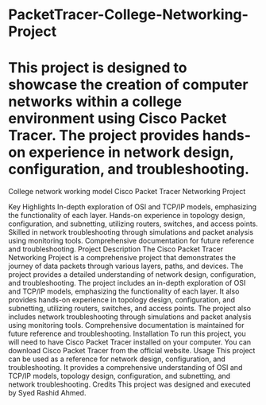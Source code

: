 # PacketTracer-College-Networking-Project
# This project is designed to showcase the creation of computer networks within a college environment using Cisco Packet Tracer. The project provides hands-on experience in network design, configuration, and troubleshooting.
College network working model
Cisco Packet Tracer Networking Project

Key Highlights
In-depth exploration of OSI and TCP/IP models, emphasizing the functionality of each layer.
Hands-on experience in topology design, configuration, and subnetting, utilizing routers, switches, and access points.
Skilled in network troubleshooting through simulations and packet analysis using monitoring tools.
Comprehensive documentation for future reference and troubleshooting.
Project Description
The Cisco Packet Tracer Networking Project is a comprehensive project that demonstrates the journey of data packets through various layers, paths, and devices. The project provides a detailed understanding of network design, configuration, and troubleshooting.
The project includes an in-depth exploration of OSI and TCP/IP models, emphasizing the functionality of each layer. It also provides hands-on experience in topology design, configuration, and subnetting, utilizing routers, switches, and access points.
The project also includes network troubleshooting through simulations and packet analysis using monitoring tools. Comprehensive documentation is maintained for future reference and troubleshooting.
Installation
To run this project, you will need to have Cisco Packet Tracer installed on your computer. You can download Cisco Packet Tracer from the official website.
Usage
This project can be used as a reference for network design, configuration, and troubleshooting. It provides a comprehensive understanding of OSI and TCP/IP models, topology design, configuration, and subnetting, and network troubleshooting.
Credits
This project was designed and executed by Syed Rashid Ahmed.
